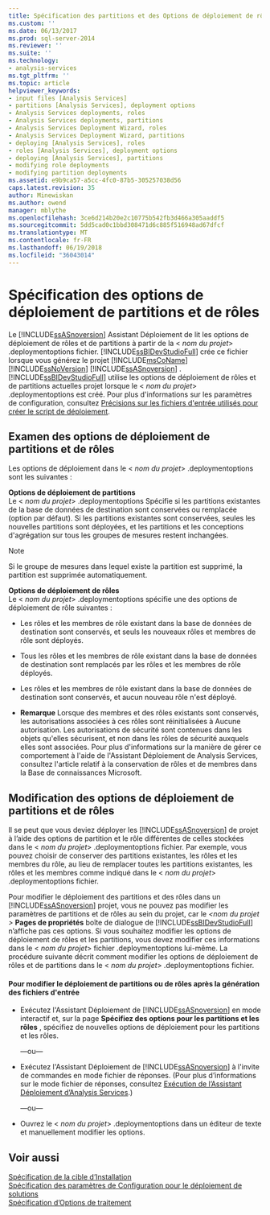 ```yaml
---
title: Spécification des partitions et des Options de déploiement de rôle | Documents Microsoft
ms.custom: ''
ms.date: 06/13/2017
ms.prod: sql-server-2014
ms.reviewer: ''
ms.suite: ''
ms.technology:
- analysis-services
ms.tgt_pltfrm: ''
ms.topic: article
helpviewer_keywords:
- input files [Analysis Services]
- partitions [Analysis Services], deployment options
- Analysis Services deployments, roles
- Analysis Services deployments, partitions
- Analysis Services Deployment Wizard, roles
- Analysis Services Deployment Wizard, partitions
- deploying [Analysis Services], roles
- roles [Analysis Services], deployment options
- deploying [Analysis Services], partitions
- modifying role deployments
- modifying partition deployments
ms.assetid: e9b9ca57-a5cc-4fc0-87b5-305257038d56
caps.latest.revision: 35
author: Minewiskan
ms.author: owend
manager: mblythe
ms.openlocfilehash: 3ce6d214b20e2c10775b542fb3d466a305aaddf5
ms.sourcegitcommit: 5dd5cad0c1bbd308471d6c885f516948ad67dfcf
ms.translationtype: MT
ms.contentlocale: fr-FR
ms.lasthandoff: 06/19/2018
ms.locfileid: "36043014"
---
```

# <a name="specifying-partition-and-role-deployment-options"></a>Spécification des options de déploiement de partitions et de rôles
  Le [!INCLUDE[ssASnoversion](../../includes/ssasnoversion-md.md)] Assistant Déploiement de lit les options de déploiement de rôles et de partitions à partir de la \< *nom du projet*> .deploymentoptions fichier. [!INCLUDE[ssBIDevStudioFull](../../includes/ssbidevstudiofull-md.md)] crée ce fichier lorsque vous générez le projet [!INCLUDE[msCoName](../../includes/msconame-md.md)] [!INCLUDE[ssNoVersion](../../includes/ssnoversion-md.md)] [!INCLUDE[ssASnoversion](../../includes/ssasnoversion-md.md)] . [!INCLUDE[ssBIDevStudioFull](../../includes/ssbidevstudiofull-md.md)] utilise les options de déploiement de rôles et de partitions actuelles projet lorsque le \< *nom du projet*> .deploymentoptions est créé. Pour plus d'informations sur les paramètres de configuration, consultez [Précisions sur les fichiers d'entrée utilisés pour créer le script de déploiement](deployment-script-files-input-used-to-create-deployment-script.md).  
  
## <a name="reviewing-the-partition-and-role-deployment-options"></a>Examen des options de déploiement de partitions et de rôles  
 Les options de déploiement dans le \< *nom du projet*> .deploymentoptions sont les suivantes :  
  
 **Options de déploiement de partitions**  
 Le \< *nom du projet*> .deploymentoptions Spécifie si les partitions existantes de la base de données de destination sont conservées ou remplacée (option par défaut). Si les partitions existantes sont conservées, seules les nouvelles partitions sont déployées, et les partitions et les conceptions d'agrégation sur tous les groupes de mesures restent inchangées.  
  
> [!NOTE]  
>  Si le groupe de mesures dans lequel existe la partition est supprimé, la partition est supprimée automatiquement.  
  
 **Options de déploiement de rôles**  
 Le \< *nom du projet*> .deploymentoptions spécifie une des options de déploiement de rôle suivantes :  
  
-   Les rôles et les membres de rôle existant dans la base de données de destination sont conservés, et seuls les nouveaux rôles et membres de rôle sont déployés.  
  
-   Tous les rôles et les membres de rôle existant dans la base de données de destination sont remplacés par les rôles et les membres de rôle déployés.  
  
-   Les rôles et les membres de rôle existant dans la base de données de destination sont conservés, et aucun nouveau rôle n'est déployé.  
  
-   **Remarque** Lorsque des membres et des rôles existants sont conservés, les autorisations associées à ces rôles sont réinitialisées à Aucune autorisation. Les autorisations de sécurité sont contenues dans les objets qu'elles sécurisent, et non dans les rôles de sécurité auxquels elles sont associées. Pour plus d'informations sur la manière de gérer ce comportement à l'aide de l'Assistant Déploiement de Analysis Services, consultez l'article relatif à la conservation de rôles et de membres dans la Base de connaissances Microsoft.  
  
## <a name="modifying-the-partition-and-role-deployment-options"></a>Modification des options de déploiement de partitions et de rôles  
 Il se peut que vous deviez déployer les [!INCLUDE[ssASnoversion](../../includes/ssasnoversion-md.md)] de projet à l’aide des options de partition et le rôle différentes de celles stockées dans le \< *nom du projet*> .deploymentoptions fichier. Par exemple, vous pouvez choisir de conserver des partitions existantes, les rôles et les membres du rôle, au lieu de remplacer toutes les partitions existantes, les rôles et les membres comme indiqué dans le \< *nom du projet*> .deploymentoptions fichier.  
  
 Pour modifier le déploiement des partitions et des rôles dans un [!INCLUDE[ssASnoversion](../../includes/ssasnoversion-md.md)] projet, vous ne pouvez pas modifier les paramètres de partitions et de rôles au sein du projet, car le  *\<nom du projet >* **Pages de propriétés**  boîte de dialogue de [!INCLUDE[ssBIDevStudioFull](../../includes/ssbidevstudiofull-md.md)] n’affiche pas ces options. Si vous souhaitez modifier les options de déploiement de rôles et les partitions, vous devez modifier ces informations dans le \< *nom du projet*> fichier .deploymentoptions lui-même. La procédure suivante décrit comment modifier les options de déploiement de rôles et de partitions dans le \< *nom du projet*> .deploymentoptions fichier.  
  
#### <a name="to-change-the-deployment-of-partitions-or-roles-after-the-input-files-have-been-generated"></a>Pour modifier le déploiement de partitions ou de rôles après la génération des fichiers d'entrée  
  
-   Exécutez l'Assistant Déploiement de [!INCLUDE[ssASnoversion](../../includes/ssasnoversion-md.md)] en mode interactif et, sur la page **Spécifiez des options pour les partitions et les rôles** , spécifiez de nouvelles options de déploiement pour les partitions et les rôles.  
  
     —ou—  
  
-   Exécutez l'Assistant Déploiement de [!INCLUDE[ssASnoversion](../../includes/ssasnoversion-md.md)] à l'invite de commandes en mode fichier de réponses. (Pour plus d’informations sur le mode fichier de réponses, consultez [Exécution de l’Assistant Déploiement d’Analysis Services](running-the-analysis-services-deployment-wizard.md).)  
  
     —ou—  
  
-   Ouvrez le \< *nom du projet*> .deploymentoptions dans un éditeur de texte et manuellement modifier les options.  
  
## <a name="see-also"></a>Voir aussi  
 [Spécification de la cible d’Installation](deployment-script-files-specifying-the-installation-target.md)   
 [Spécification des paramètres de Configuration pour le déploiement de solutions](deployment-script-files-solution-deployment-config-settings.md)   
 [Spécification d’Options de traitement](deployment-script-files-specifying-processing-options.md)  
  
  